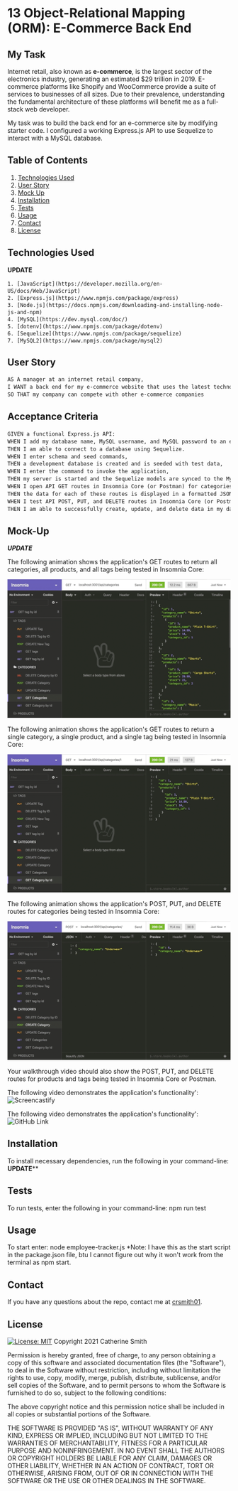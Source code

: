 # 13 Object-Relational Mapping (ORM): E-Commerce Back End

## My Task

Internet retail, also known as **e-commerce**, is the largest sector of the electronics industry, generating an estimated $29 trillion in 2019. E-commerce platforms like Shopify and WooCommerce provide a suite of services to businesses of all sizes. Due to their prevalence, understanding the fundamental architecture of these platforms will benefit me as a full-stack web developer.

My task was to build the back end for an e-commerce site by modifying starter code. I configured a working Express.js API to use Sequelize to interact with a MySQL database.

## Table of Contents
1. [Technologies Used](#Technologies-Used)
2. [User Story](#User-Story)
3. [Mock Up](#Mock-Up)
4. [Installation](#Installation)
5. [Tests](#Tests)
5. [Usage](#Usage)
6. [Contact](#Contact)
7. [License](#License)


## Technologies Used 
****UPDATE****
```
1. [JavaScript](https://developer.mozilla.org/en-US/docs/Web/JavaScript)
2. [Express.js](https://www.npmjs.com/package/express)
3. [Node.js](https://docs.npmjs.com/downloading-and-installing-node-js-and-npm)
4. [MySQL](https://dev.mysql.com/doc/)
5. [dotenv](https://www.npmjs.com/package/dotenv)
6. [Sequelize](https://www.npmjs.com/package/sequelize) 
7. [MySQL2](https://www.npmjs.com/package/mysql2)
```

## User Story

```md
AS A manager at an internet retail company,
I WANT a back end for my e-commerce website that uses the latest technologies
SO THAT my company can compete with other e-commerce companies
```

## Acceptance Criteria

```md
GIVEN a functional Express.js API:
WHEN I add my database name, MySQL username, and MySQL password to an environment variable file,
THEN I am able to connect to a database using Sequelize.
WHEN I enter schema and seed commands,
THEN a development database is created and is seeded with test data,
WHEN I enter the command to invoke the application,
THEN my server is started and the Sequelize models are synced to the MySQL database.
WHEN I open API GET routes in Insomnia Core (or Postman) for categories, products, or tags,
THEN the data for each of these routes is displayed in a formatted JSON.
WHEN I test API POST, PUT, and DELETE routes in Insomnia Core (or Postman), 
THEN I am able to successfully create, update, and delete data in my database.
```

## Mock-Up
***UPDATE***

The following animation shows the application's GET routes to return all categories, all products, and all tags being tested in Insomnia Core:

![In Insomnia Core, the user tests “GET tags,” “GET Categories,” and “GET All Products.”.](./Assets/13-orm-homework-demo-01.gif)

The following animation shows the application's GET routes to return a single category, a single product, and a single tag being tested in Insomnia Core:

![In Insomnia Core, the user tests “GET tag by id,” “GET Category by ID,” and “GET One Product.”](./Assets/13-orm-homework-demo-02.gif)

The following animation shows the application's POST, PUT, and DELETE routes for categories being tested in Insomnia Core:

![In Insomnia Core, the user tests “DELETE Category by ID,” “CREATE Category,” and “UPDATE Category.”](./Assets/13-orm-homework-demo-03.gif)

Your walkthrough video should also show the POST, PUT, and DELETE routes for products and tags being tested in Insomnia Core or Postman.

The following video demonstrates the application's functionality':
![Screencastify](____)

The following video demonstrates the application's functionality':
![GitHub Link](https://github.com/crsmith01/hw12-e-commerce-back-end)

## Installation
To install necessary dependencies, run the following in your command-line:
********UPDATE**********

## Tests
To run tests, enter the following in your command-line: npm run test

## Usage
To start enter: node employee-tracker.js
*Note: I have this as the start script in the package.json file, btu I cannot figure out why it won't work from the terminal as npm start.

## Contact
If you have any questions about the repo, contact me at [crsmith01](https://github.com/crsmith01).


## License
  [![License: MIT](https://img.shields.io/badge/License-MIT-yellow.svg)](https://opensource.org/licenses/MIT)
Copyright 2021 Catherine Smith

Permission is hereby granted, free of charge, to any person obtaining a copy of this software and associated documentation files (the "Software"), to deal in the Software without restriction, including without limitation the rights to use, copy, modify, merge, publish, distribute, sublicense, and/or sell copies of the Software, and to permit persons to whom the Software is furnished to do so, subject to the following conditions:

The above copyright notice and this permission notice shall be included in all copies or substantial portions of the Software.

THE SOFTWARE IS PROVIDED "AS IS", WITHOUT WARRANTY OF ANY KIND, EXPRESS OR IMPLIED, INCLUDING BUT NOT LIMITED TO THE WARRANTIES OF MERCHANTABILITY, FITNESS FOR A PARTICULAR PURPOSE AND NONINFRINGEMENT. IN NO EVENT SHALL THE AUTHORS OR COPYRIGHT HOLDERS BE LIABLE FOR ANY CLAIM, DAMAGES OR OTHER LIABILITY, WHETHER IN AN ACTION OF CONTRACT, TORT OR OTHERWISE, ARISING FROM, OUT OF OR IN CONNECTION WITH THE SOFTWARE OR THE USE OR OTHER DEALINGS IN THE SOFTWARE.
